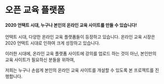 # 오픈 교육 플랫폼

#### 2020 언택트 시대, 누구나 본인의 온라인 교육 사이트를 만들 수 있습니다!



언택트 시대, 다양한 온라인 교육 플랫폼들이 등장하고 있습니다. 온라인 교육 시장은 2020 언택트 시대로 인하여 크게 성장하고 있습니다. 

이러한 시대에, 온라인 교육 플랫폼 사이트에 강의를 업로드 하는 것이 아닌, 본인만의 교육 사이트가 필요하신 분들을 위하여, 

저희는 누구나 손쉽게 본인의 온라인 교육 사이트를 개설할 수 있도록 본 프로젝트를 진행합니다.


